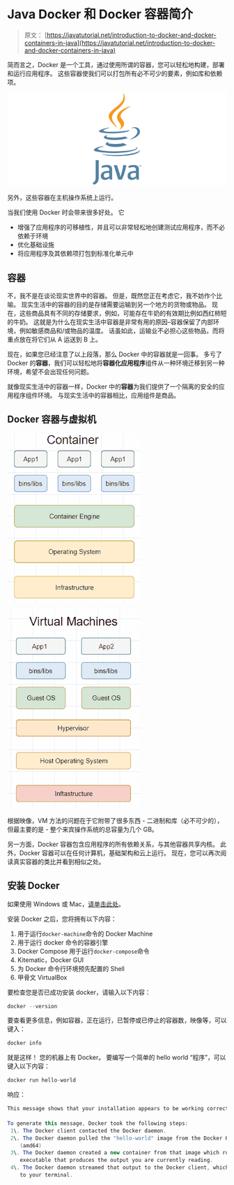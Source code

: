 # Java Docker 和 Docker 容器简介

> 原文： [https://javatutorial.net/introduction-to-docker-and-docker-containers-in-java](https://javatutorial.net/introduction-to-docker-and-docker-containers-in-java)

简而言之，Docker 是一个工具，通过使用所谓的容器，您可以轻松地构建，部署和运行应用程序。 这些容器使我们可以打包所有必不可少的要素，例如库和依赖项。

![java-featured-image](img/e0db051dedc1179e7424b6d998a6a772.jpg)

另外，这些容器在主机操作系统上运行。

当我们使用 Docker 时会带来很多好处。 它

*   增强了应用程序的可移植性，并且可以非常轻松地创建测试应用程序，而不必依赖于环境
*   优化基础设施
*   将应用程序及其依赖项打包到标准化单元中

## 容器

不，我不是在谈论现实世界中的容器。 但是，既然您正在考虑它，我不妨作个比喻。 现实生活中的容器的目的是存储需要运输到另一个地方的货物或物品。 现在，这些商品具有不同的存储要求，例如，可能存在牛奶的有效期比例如西红柿短的牛奶。 这就是为什么在现实生活中容器是非常有用的原因–容器保留了内部环境，例如敏感商品和/或物品的温度。 话虽如此，运输业不必担心这些物品，而将重点放在将它们从 A 运送到 B 上。

现在，如果您已经注意了以上段落，那么 Doc​​ker 中的容器就是一回事。 多亏了 Docker 的**容器**，我们可以轻松地将**容器化应用程序**组件从一种环境迁移到另一种环境，希望不会出现任何问题。

就像现实生活中的容器一样，Docker 中的**容器**为我们提供了一个隔离的安全的应用程序组件环境。 与现实生活中的容器相比，应用组件是商品。

## Docker 容器与虚拟机

![Container structure in Docker](img/45df9d6474ac8edce7f88283164c090b.jpg)

![Virtual machine structure Docker](img/94233964960a170fa95597ad12303b3a.jpg)

根据映像，VM 方法的问题在于它附带了很多东西 - 二进制和库（必不可少的），但最主要的是 - 整个来宾操作系统的总容量为几个 GB。

另一方面，Docker 容器包含应用程序的所有依赖关系，与其他容器共享内核。 此外，Docker 容器可以在任何计算机，基础架构和云上运行。 现在，您可以再次阅读真实容器的类比并看到相似之处。

## 安装 Docker

如果使用 Windows 或 Mac，[请单击此处](https://www.docker.com/products/docker-desktop)。

安装 Docker 之后，您将拥有以下内容：

1.  用于运行`docker-machine`命令的 Docker Machine
2.  用于运行 docker 命令的容器引擎
3.  Docker Compose 用于运行`docker-compose`命令
4.  Kitematic，Docker GUI
5.  为 Docker 命令行环境预先配置的 Shell
6.  甲骨文 VirtualBox

要检查您是否已成功安装 docker，请输入以下内容：

```java
docker --version
```

要查看更多信息，例如容器，正在运行，已暂停或已停止的容器数，映像等，可以键入：

```java
docker info
```

就是这样！ 您的机器上有 Docker。 要编写一个简单的 hello world “程序”，可以键入以下内容：

```java
docker run hello-world
```

响应：

```java
This message shows that your installation appears to be working correctly.

To generate this message, Docker took the following steps:
 1\. The Docker client contacted the Docker daemon.
 2\. The Docker daemon pulled the "hello-world" image from the Docker Hub.
    (amd64)
 3\. The Docker daemon created a new container from that image which runs the
    executable that produces the output you are currently reading.
 4\. The Docker daemon streamed that output to the Docker client, which sent it
    to your terminal.
```
